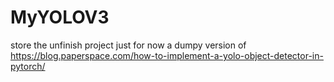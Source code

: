 # MyYOLOV3
store the unfinish project just for now
a dumpy version of https://blog.paperspace.com/how-to-implement-a-yolo-object-detector-in-pytorch/
